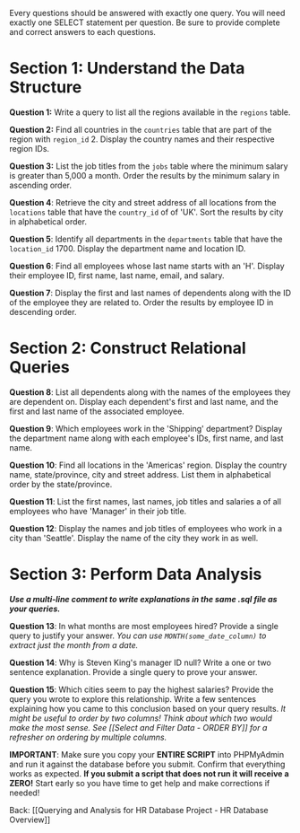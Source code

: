 
Every questions should be answered with exactly one query. You will need exactly one SELECT statement per question. Be sure to provide complete and correct answers to each questions.
# Section 1: Understand the Data Structure

**Question 1:** Write a query to list all the regions available in the `regions` table.

**Question 2:** Find all countries in the `countries` table that are part of the region with `region_id` 2. Display the country names and their respective region IDs.

**Question 3:** List the job titles from the `jobs` table where the minimum salary is greater than 5,000 a month. Order the results by the minimum salary in ascending order.

**Question 4**: Retrieve the city and street address of all locations from the `locations` table that have the `country_id` of of 'UK'. Sort the results by city in alphabetical order.

**Question 5**: Identify all departments in the `departments` table that have the `location_id` 1700. Display the department name and location ID.

**Question 6**: Find all employees whose last name starts with an 'H'. Display their employee ID, first name, last name, email, and salary.

**Question 7**: Display the first and last names of dependents along with the ID of the employee they are related to. Order the results by employee ID in descending order.

# Section 2: Construct Relational Queries

**Question 8**: List all dependents along with the names of the employees they are dependent on. Display each dependent's first and last name, and the first and last name of the associated employee.

**Question 9**: Which employees work in the 'Shipping' department? Display the department name along with each employee's IDs, first name, and last name.

**Question 10**: Find all locations in the 'Americas' region. Display the country name, state/province, city and street address.  List them in alphabetical order by the state/province.

**Question 11**: List the first names, last names, job titles and salaries a of all employees who have 'Manager' in their job title.

**Question 12**: Display the names and job titles of employees who work in a city than 'Seattle'. Display the name of the city they work in as well.

# Section 3: Perform Data Analysis

***Use a multi-line comment to write explanations in the same .sql file as your queries.***

**Question 13**: In what months are most employees hired? Provide a single query to justify your answer.
*You can use `MONTH(some_date_column)` to extract just the month from a date.*

**Question 14**: Why is Steven King's manager ID null? Write a one or two sentence explanation. Provide a single query to prove your answer.

**Question 15**: Which cities seem to pay the highest salaries? Provide the query you wrote to explore this relationship. Write a few sentences explaining how you came to this conclusion based on your query results.
*It might be useful to order by two columns! Think about which two would make the most sense. See [[Select and Filter Data - ORDER BY]] for a refresher on ordering by multiple columns.*

**IMPORTANT**: Make sure you copy your **ENTIRE SCRIPT** into PHPMyAdmin and run it against the database before you submit. Confirm that everything works as expected. **If you submit a script that does not run it will receive a ZERO!** Start early so you have time to get help and make corrections if needed!

Back: [[Querying and Analysis for HR Database Project - HR Database Overview]]
